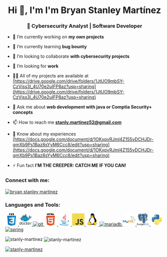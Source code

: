 <h1 align="center">Hi 👋, I'm I'm Bryan Stanley Martínez</h1>
<h3 align="center">🚀 Cybersecurity Analyst | Software Developer</h3>

- 🔭 I’m currently working on **my own projects**

- 🌱 I’m currently learning **bug bounty**

- 👯 I’m looking to collaborate **with cybersecurity projects**

- 🤝 I’m looking for **work**

- 👨‍💻 All of my projects are available at [https://drive.google.com/drive/folders/1JtUO9mbSY-CzViss3l_4U70e2uIFP8az?usp=sharing](https://drive.google.com/drive/folders/1JtUO9mbSY-CzViss3l_4U70e2uIFP8az?usp=sharing)

- 💬 Ask me about **web development with java or Comptia Security+ concepts**

- 📫 How to reach me **stanly.martinez52@gmail.com**

- 📄 Know about my experiences [https://docs.google.com/document/d/1OKxpvRJml4Z155vDCHJDr-gmXb9Ps1Baz8sYyM6Ccc8/edit?usp=sharing](https://docs.google.com/document/d/1OKxpvRJml4Z155vDCHJDr-gmXb9Ps1Baz8sYyM6Ccc8/edit?usp=sharing)

- ⚡ Fun fact **I’M THE CREEPER: CATCH ME IF YOU CAN!**

<h3 align="left">Connect with me:</h3>
<p align="left">
<a href="[https://linkedin.com/in/bryan stanley martínez](https://www.linkedin.com/in/stanly-martinez/)" target="blank"><img align="center" src="https://raw.githubusercontent.com/rahuldkjain/github-profile-readme-generator/master/src/images/icons/Social/linked-in-alt.svg" alt="bryan stanley martínez" height="30" width="40" /></a>
</p>

<h3 align="left">Languages and Tools:</h3>
<p align="left"> <a href="https://www.w3schools.com/css/" target="_blank" rel="noreferrer"> <img src="https://raw.githubusercontent.com/devicons/devicon/master/icons/css3/css3-original-wordmark.svg" alt="css3" width="40" height="40"/> </a> <a href="https://www.docker.com/" target="_blank" rel="noreferrer"> <img src="https://raw.githubusercontent.com/devicons/devicon/master/icons/docker/docker-original-wordmark.svg" alt="docker" width="40" height="40"/> </a> <a href="https://git-scm.com/" target="_blank" rel="noreferrer"> <img src="https://www.vectorlogo.zone/logos/git-scm/git-scm-icon.svg" alt="git" width="40" height="40"/> </a> <a href="https://www.w3.org/html/" target="_blank" rel="noreferrer"> <img src="https://raw.githubusercontent.com/devicons/devicon/master/icons/html5/html5-original-wordmark.svg" alt="html5" width="40" height="40"/> </a> <a href="https://www.java.com" target="_blank" rel="noreferrer"> <img src="https://raw.githubusercontent.com/devicons/devicon/master/icons/java/java-original.svg" alt="java" width="40" height="40"/> </a> <a href="https://developer.mozilla.org/en-US/docs/Web/JavaScript" target="_blank" rel="noreferrer"> <img src="https://raw.githubusercontent.com/devicons/devicon/master/icons/javascript/javascript-original.svg" alt="javascript" width="40" height="40"/> </a> <a href="https://www.linux.org/" target="_blank" rel="noreferrer"> <img src="https://raw.githubusercontent.com/devicons/devicon/master/icons/linux/linux-original.svg" alt="linux" width="40" height="40"/> </a> <a href="https://mariadb.org/" target="_blank" rel="noreferrer"> <img src="https://www.vectorlogo.zone/logos/mariadb/mariadb-icon.svg" alt="mariadb" width="40" height="40"/> </a> <a href="https://www.mysql.com/" target="_blank" rel="noreferrer"> <img src="https://raw.githubusercontent.com/devicons/devicon/master/icons/mysql/mysql-original-wordmark.svg" alt="mysql" width="40" height="40"/> </a> <a href="https://www.postgresql.org" target="_blank" rel="noreferrer"> <img src="https://raw.githubusercontent.com/devicons/devicon/master/icons/postgresql/postgresql-original-wordmark.svg" alt="postgresql" width="40" height="40"/> </a> <a href="https://www.python.org" target="_blank" rel="noreferrer"> <img src="https://raw.githubusercontent.com/devicons/devicon/master/icons/python/python-original.svg" alt="python" width="40" height="40"/> </a> <a href="https://spring.io/" target="_blank" rel="noreferrer"> <img src="https://www.vectorlogo.zone/logos/springio/springio-icon.svg" alt="spring" width="40" height="40"/> </a> </p>

<p><img align="left" src="https://github-readme-stats.vercel.app/api/top-langs?username=stanly-martinez&show_icons=true&locale=en&layout=compact" alt="stanly-martinez" /></p>

<p>&nbsp;<img align="center" src="https://github-readme-stats.vercel.app/api?username=stanly-martinez&show_icons=true&locale=en" alt="stanly-martinez" /></p>

<p align="left"> <a href="https://github.com/ryo-ma/github-profile-trophy"><img src="https://github-profile-trophy.vercel.app/?username=stanly-martinez" alt="stanly-martinez" /></a> </p>

<!-- Proudly created with GPRM ( https://gprm.itsvg.in ) -->
